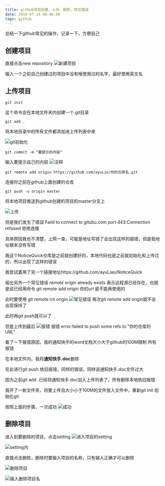 ```yaml
---
title: github项目创建、上传、删除、常见错误
date: 2016-07-14 08:46:50
tags: github
---
```

总结一下github常见的操作，记录一下，方便自己

## 创建项目
直接点击new repository
![新建项目](http://obfs4iize.bkt.clouddn.com/gitbuh%E6%96%B0%E5%BB%BA%E4%BB%93%E5%BA%93.png)

输入一个之前自己创建过的项目中没有哦使用过的名字，最好使用英文名

## 上传项目

	git init

这个命令会在本地文件夹内创建一个.git目录


	git add .

将本地目录中的所有文件都添加进上传列表中来

![git初始化](http://obfs4iize.bkt.clouddn.com/%E4%B8%8A%E4%BC%A0%E9%80%9A%E7%9F%A5%E5%BF%AB%E6%89%8B_1.png)

	git commit -m "要提示的内容"
输入要提示自己的内容
![注释](http://obfs4iize.bkt.clouddn.com/%E4%B8%8A%E4%BC%A0%E9%80%9A%E7%9F%A5%E5%BF%AB%E6%89%8B_2.png)

	git remote add origin https://github.com/ayuLio/你的仓库名.git
连接你之前在github上面创建的仓库

	git push -u origin master
将本地项目推送到github创建的项目的master分支上

![上传](http://obfs4iize.bkt.clouddn.com/%E5%B0%86%E6%9C%AC%E5%9C%B0%E9%A1%B9%E7%9B%AE%E6%8E%A8%E9%80%81%E5%88%B0master%E4%B8%8A.png)

但是我们发生了错误
Faild to connect to gitubu.com port 443:Connection refused
拒绝连接

具体原因我也不清楚，上网一查，可能是地址写错了会出现这样的报错，但是我地址根本没有写错

我这个NoticeQuick仓库是之前就创建好的，本地代码也是之前就初始化和上传过的，所以出现了这样的错误

我尝试着用了另一个链接地址https://github.com/ayuLiao/NoticeQuick

报出另外一个常见错误
remote origin already exists
表示远程源已经存在，也就是说已经用命令
	git remote add origin 你的url
是不能再使用的

此时要使用
	git remote rm origin
![常见错误](http://obfs4iize.bkt.clouddn.com/%E5%87%BA%E7%8E%B0remote_origin_already_exists%E9%94%99%E8%AF%AF.png)
再次git remote add origin就不会出现保持了

此时再git push就可以了

但是上传到最后
![报错](http://obfs4iize.bkt.clouddn.com/%E4%B8%8A%E4%BC%A0%E9%A1%B9%E7%9B%AE%E8%BF%87%E5%A4%A7%E6%8A%A5%E9%94%99.png)
报错
error:failed to push some refs to "你的仓库的URL"

看了一下报错原因，我的通知快手的word文档大小大于github的100M限制
所有报错

在本地文件内，我将**通知快手.doc**删除

在此进行git push
依旧报错，同样的错误，同样说通知快手.doc文件过大

因为之前git add .已经将通知快手.doc加入上传列表了，所有删除本地依旧报错

我开了一新文件夹，将要上传且大小小于100M的文件放入文件中，重新git init
初始化git

按照上面的步骤，一次成功
![成功](http://obfs4iize.bkt.clouddn.com/%E4%B8%8A%E4%BC%A0%E9%A1%B9%E7%9B%AE%E6%88%90%E5%8A%9F.png)

## 删除项目
进入到要删除的项目，点击setting
![进入项目的setting](http://obfs4iize.bkt.clouddn.com/%E5%88%A0%E9%99%A4github%E9%A1%B9%E7%9B%AE.png)

![setting内](http://obfs4iize.bkt.clouddn.com/%E5%88%A0%E9%99%A4github%E9%A1%B9%E7%9B%AE2_2.png)


直接点击删除，删除时要输入项目的名称，只有输入正确才可以删除

![删除项目](http://obfs4iize.bkt.clouddn.com/%E5%88%A0%E9%99%A4github%E9%A1%B9%E7%9B%AE_2.png)

![输入删除项目名](http://obfs4iize.bkt.clouddn.com/%E5%88%A0%E9%99%A4github%E9%A1%B9%E7%9B%AE_3.png)
